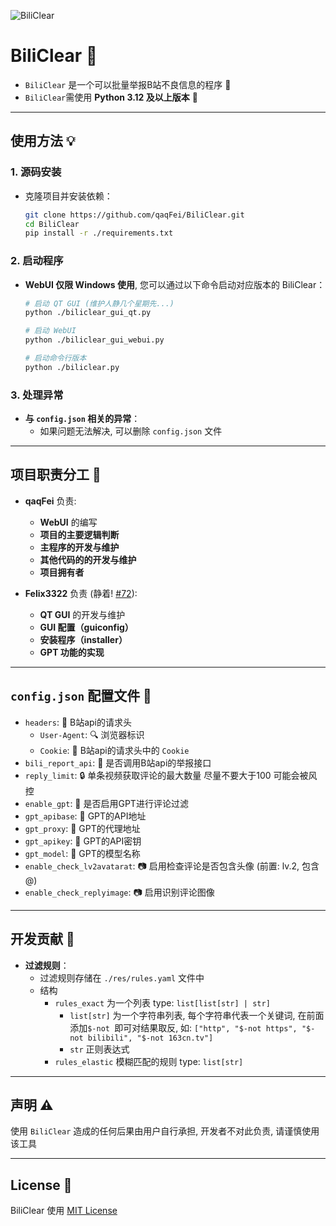 ![BiliClear](https://socialify.git.ci/qaqFei/BiliClear/image?description=1&descriptionEditable=Report%20violating%20Bilibili%20users%20in%20batches.&font=Jost&forks=1&issues=1&language=1&name=1&owner=1&pattern=Charlie%20Brown&pulls=1&stargazers=1&theme=Auto)

# BiliClear 🎯
- `BiliClear` 是一个可以批量举报B站不良信息的程序 🚨
- `BiliClear`需使用 **Python 3.12 及以上版本** 🐍

---

## 使用方法 💡

### 1. 源码安装
- 克隆项目并安装依赖：
  ```bash
  git clone https://github.com/qaqFei/BiliClear.git
  cd BiliClear
  pip install -r ./requirements.txt
  ```

### 2. 启动程序
- **WebUI 仅限 Windows 使用**, 您可以通过以下命令启动对应版本的 BiliClear：
  ```bash
  # 启动 QT GUI (维护人静几个星期先...)
  python ./biliclear_gui_qt.py

  # 启动 WebUI
  python ./biliclear_gui_webui.py

  # 启动命令行版本
  python ./biliclear.py
  ```

### 3. 处理异常
- **与 `config.json` 相关的异常**：
  - 如果问题无法解决, 可以删除 `config.json` 文件

---

## 项目职责分工 👥
- **qaqFei** 负责:
  - **WebUI** 的编写
  - **项目的主要逻辑判断**
  - **主程序的开发与维护**
  - **其他代码的的开发与维护**
  - **项目拥有者**

- **Felix3322** 负责 (静着! [#72](https://github.com/qaqFei/BiliClear/issues/72)):
  - **QT GUI** 的开发与维护
  - **GUI 配置（guiconfig）**
  - **安装程序（installer）**
  - **GPT 功能的实现**

---

## `config.json` 配置文件 📝
- `headers`: 📨 B站api的请求头
    - `User-Agent`: 🔍 浏览器标识
    - `Cookie`: 🍪 B站api的请求头中的 `Cookie`
- `bili_report_api`: 📡 是否调用B站api的举报接口
- `reply_limit`: 🔒 单条视频获取评论的最大数量 尽量不要大于100 可能会被风控
- `enable_gpt`: 🤖 是否启用GPT进行评论过滤
- `gpt_apibase`: 🔗 GPT的API地址
- `gpt_proxy`: 🔗 GPT的代理地址
- `gpt_apikey`: 🔑 GPT的API密钥
- `gpt_model`: 🧠 GPT的模型名称
- `enable_check_lv2avatarat`: 📷 启用检查评论是否包含头像 (前置: lv.2, 包含@)
- `enable_check_replyimage`: 📷 启用识别评论图像 

---

## 开发贡献 🤝
- **过滤规则**：
  - 过滤规则存储在 `./res/rules.yaml` 文件中
  - 结构
    - `rules_exact` 为一个列表 type: `list[list[str] | str]`
       - `list[str]` 为一个字符串列表, 每个字符串代表一个关键词, 在前面添加`$-not `即可对结果取反, 如: `["http", "$-not https", "$-not bilibili", "$-not 163cn.tv"]`
       - `str` 正则表达式
    - `rules_elastic` 模糊匹配的规则 type: `list[str]`

---

## 声明 ⚠️
使用 `BiliClear` 造成的任何后果由用户自行承担, 开发者不对此负责, 请谨慎使用该工具

---

## License 📄
BiliClear 使用 [MIT License](LICENSE)